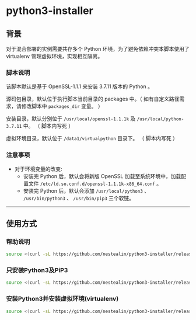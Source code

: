 # python3-installer

## 背景

对于混合部署的实例需要共存多个 Python 环境，为了避免依赖冲突本脚本使用了 virtualenv 管理虚拟环境，实现相互隔离。



### 脚本说明

该脚本默认是基于 OpenSSL-1.1.1 来安装 3.7.11 版本的 Python 。

源码包目录，默认位于执行脚本当前目录的 packages 中。（ 如有自定义路径需求，请修改脚本中 `packages_dir` 变量。 ）

安装目录，默认分别位于 `/usr/local/openssl-1.1.1k` 及 `/usr/local/python-3.7.11` 中。 （ 脚本内写死 ）

虚拟环境目录，默认位于 `/data1/virtualpython` 目录下。 （ 脚本内写死 ）



### 注意事项

- 对于环境变量的改变:
  - 安装完 Python 后，默认会将新版 OpenSSL 加载至系统环境中，加载配置文件 `/etc/ld.so.conf.d/openssl-1.1.1k-x86_64.conf` 。
  - 安装完 Python 后，默认会添加 `/usr/local/python3` 、 `/usr/bin/python3` 、 `/usr/bin/pip3` 三个软链。





---

## 使用方式

### 帮助说明

```bash
source <(curl -sL https://github.com/nestealin/python3-installer/releases/download/v1.0.0/py3_auto_install.sh) -h
```



### 只安装Python3及PiP3

```bash
source <(curl -sL https://github.com/nestealin/python3-installer/releases/download/v1.0.0/py3_auto_install.sh) -d
```



### 安装Python3并安装虚拟环境(virtualenv)

```bash
source <(curl -sL https://github.com/nestealin/python3-installer/releases/download/v1.0.0/py3_auto_install.sh) -v
```

